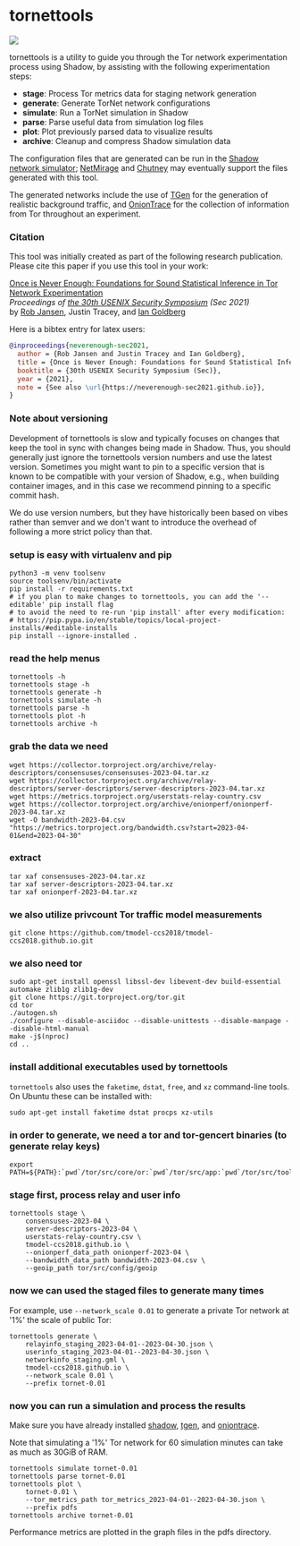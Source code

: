 # tornettools

![](https://github.com/shadow/tornettools/workflows/Build/badge.svg)

tornettools is a utility to guide you through the Tor network
experimentation process using Shadow, by assisting with the
following experimentation steps:

  - **stage**:     Process Tor metrics data for staging network generation
  - **generate**:  Generate TorNet network configurations
  - **simulate**:  Run a TorNet simulation in Shadow
  - **parse**:     Parse useful data from simulation log files
  - **plot**:      Plot previously parsed data to visualize results
  - **archive**:   Cleanup and compress Shadow simulation data

The configuration files that are generated can be run in the
[Shadow network simulator](https://github.com/shadow/shadow);
[NetMirage](https://crysp.uwaterloo.ca/software/netmirage)
and
[Chutney](https://gitweb.torproject.org/chutney.git)
may eventually support the files generated with this tool.

The generated networks include the use of
[TGen](https://github.com/shadow/tgen)
for the generation of realistic background traffic, and
[OnionTrace](https://github.com/shadow/oniontrace)
for the collection of information from Tor throughout an experiment.

### Citation

This tool was initially created as part of the following research publication. Please cite this paper if you use this tool in your work:

[Once is Never Enough: Foundations for Sound Statistical Inference in Tor Network Experimentation](https://www.robgjansen.com/publications/neverenough-sec2021.pdf)  
_Proceedings of [the 30th USENIX Security Symposium](https://www.usenix.org/conference/usenixsecurity21) (Sec 2021)_  
by [Rob Jansen](https://www.robgjansen.com), Justin Tracey, and [Ian Goldberg](https://cs.uwaterloo.ca/~iang)  

Here is a bibtex entry for latex users:

```bibtex
@inproceedings{neverenough-sec2021,
  author = {Rob Jansen and Justin Tracey and Ian Goldberg},
  title = {Once is Never Enough: Foundations for Sound Statistical Inference in {Tor} Network Experimentation},
  booktitle = {30th USENIX Security Symposium (Sec)},
  year = {2021},
  note = {See also \url{https://neverenough-sec2021.github.io}},
}
```

### Note about versioning

Development of tornettools is slow and typically focuses on changes that keep the tool in
sync with changes being made in Shadow. Thus, you should generally just ignore the tornettools
version numbers and use the latest version. Sometimes you might want to pin to a specific
version that is known to be compatible with your version of Shadow, e.g., when building
container images, and in this case we recommend pinning to a specific commit hash.

We do use version numbers, but they have historically been based on vibes rather than semver
and we don't want to introduce the overhead of following a more strict policy than that.

### setup is easy with virtualenv and pip

    python3 -m venv toolsenv
    source toolsenv/bin/activate
    pip install -r requirements.txt
    # if you plan to make changes to tornettools, you can add the '--editable' pip install flag
    # to avoid the need to re-run 'pip install' after every modification:
    # https://pip.pypa.io/en/stable/topics/local-project-installs/#editable-installs
    pip install --ignore-installed .

### read the help menus

    tornettools -h
    tornettools stage -h
    tornettools generate -h
    tornettools simulate -h
    tornettools parse -h
    tornettools plot -h
    tornettools archive -h

### grab the data we need

    wget https://collector.torproject.org/archive/relay-descriptors/consensuses/consensuses-2023-04.tar.xz
    wget https://collector.torproject.org/archive/relay-descriptors/server-descriptors/server-descriptors-2023-04.tar.xz
    wget https://metrics.torproject.org/userstats-relay-country.csv
    wget https://collector.torproject.org/archive/onionperf/onionperf-2023-04.tar.xz
    wget -O bandwidth-2023-04.csv "https://metrics.torproject.org/bandwidth.csv?start=2023-04-01&end=2023-04-30"

### extract

    tar xaf consensuses-2023-04.tar.xz
    tar xaf server-descriptors-2023-04.tar.xz
    tar xaf onionperf-2023-04.tar.xz

### we also utilize privcount Tor traffic model measurements

    git clone https://github.com/tmodel-ccs2018/tmodel-ccs2018.github.io.git

### we also need tor

    sudo apt-get install openssl libssl-dev libevent-dev build-essential automake zlib1g zlib1g-dev
    git clone https://git.torproject.org/tor.git
    cd tor
    ./autogen.sh
    ./configure --disable-asciidoc --disable-unittests --disable-manpage --disable-html-manual
    make -j$(nproc)
    cd ..

### install additional executables used by tornettools

`tornettools` also uses the `faketime`, `dstat`, `free`, and `xz` command-line
tools. On Ubuntu these can be installed with:

    sudo apt-get install faketime dstat procps xz-utils

### in order to generate, we need a tor and tor-gencert binaries (to generate relay keys)

    export PATH=${PATH}:`pwd`/tor/src/core/or:`pwd`/tor/src/app:`pwd`/tor/src/tools

### stage first, process relay and user info

    tornettools stage \
        consensuses-2023-04 \
        server-descriptors-2023-04 \
        userstats-relay-country.csv \
        tmodel-ccs2018.github.io \
        --onionperf_data_path onionperf-2023-04 \
        --bandwidth_data_path bandwidth-2023-04.csv \
        --geoip_path tor/src/config/geoip

### now we can used the staged files to generate many times

For example, use `--network_scale 0.01` to generate a private Tor network at '1%' the scale of public Tor:

    tornettools generate \
        relayinfo_staging_2023-04-01--2023-04-30.json \
        userinfo_staging_2023-04-01--2023-04-30.json \
        networkinfo_staging.gml \
        tmodel-ccs2018.github.io \
        --network_scale 0.01 \
        --prefix tornet-0.01

### now you can run a simulation and process the results

Make sure you have already installed [shadow](https://github.com/shadow/shadow), [tgen](https://github.com/shadow/tgen), and [oniontrace](https://github.com/shadow/oniontrace).

Note that simulating a '1%' Tor network for 60 simulation minutes can take as much as 30GiB of RAM.

    tornettools simulate tornet-0.01
    tornettools parse tornet-0.01
    tornettools plot \
        tornet-0.01 \
        --tor_metrics_path tor_metrics_2023-04-01--2023-04-30.json \
        --prefix pdfs
    tornettools archive tornet-0.01

Performance metrics are plotted in the graph files in the pdfs directory.
